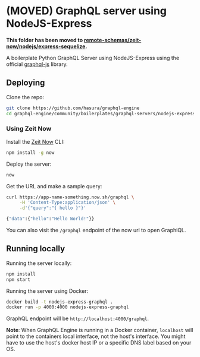 # (MOVED) GraphQL server using NodeJS-Express

**This folder has been moved to [remote-schemas/zeit-now/nodejs/express-sequelize](../remote-schemas/zeit-now/nodejs/express-sequelize).**

A boilerplate Python GraphQL Server using NodeJS-Express using the official [graphql-js](https://graphql.github.io/graphql-js/running-an-express-graphql-server/) library.

## Deploying

Clone the repo:

```bash
git clone https://github.com/hasura/graphql-engine
cd graphql-engine/community/boilerplates/graphql-servers/nodejs-express
```

### Using Zeit Now

Install the [Zeit Now](https://zeit.co/now) CLI:

```bash
npm install -g now
```

Deploy the server:
```bash
now
```

Get the URL and make a sample query:
```bash
curl https://app-name-something.now.sh/graphql \
     -H 'Content-Type:application/json' \
     -d'{"query":"{ hello }"}'

{"data":{"hello":"Hello World!"}}
```

You can also visit the `/graphql` endpoint of the now url to open GraphiQL.

## Running locally
Running the server locally:

```bash
npm install
npm start
```

Running the server using Docker:

```bash
docker build -t nodejs-express-graphql .
docker run -p 4000:4000 nodejs-express-graphql
```

GraphQL endpoint will be `http://localhost:4000/graphql`.

**Note**: When GraphQL Engine is running in a Docker container, `localhost` will
point to the containers local interface, not the host's interface. You might
have to use the host's docker host IP or a specific DNS label based on your OS.

